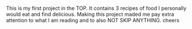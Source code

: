 This is my first project in the TOP. It contains 3 recipes of food I personally would eat and find delicious.
Making this project maded me pay extra attention to what I am reading and to also NOT SKIP ANYTHING.
cheers
